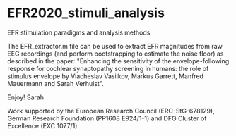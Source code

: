 # EFR2020_stimuli_analysis
EFR stimulation paradigms and analysis methods

The EFR_extractor.m file can be used to extract EFR magnitudes from raw EEG recordings (and perform bootstrapping to estimate the noise floor) as described in the paper: "Enhancing the sensitivity of the envelope-following response for cochlear synaptopathy screening in humans: the role of stimulus envelope by Viacheslav Vasilkov, Markus Garrett, Manfred Mauermann and Sarah Verhulst".

Enjoy!
Sarah

Work supported by the European Research Council (ERC-StG-678129), German Research Foundation (PP1608 E924/1-1) and DFG Cluster of Excellence (EXC 1077/1)
